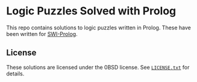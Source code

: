 # Logic Puzzles Solved with Prolog

This repo contains solutions to logic puzzles written in Prolog.
These have been written for [SWI-Prolog][].

[SWI-Prolog]: https://www.swi-prolog.org/

## License

These solutions are licensed under the 0BSD license.
See [`LICENSE.txt`][license] for details.

[license]: ./LICENSE.txt
